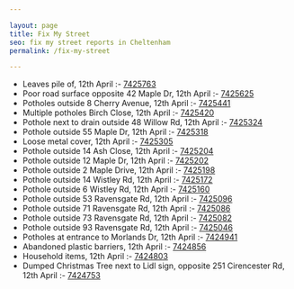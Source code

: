 ```yaml
---

layout: page
title: Fix My Street
seo: fix my street reports in Cheltenham
permalink: /fix-my-street

---
```


<!-- fix_marker starts -->

- Leaves pile of, 12th April :- [7425763](https://www.fixmystreet.com/report/7425763)
- Poor road surface opposite 42 Maple Dr, 12th April :- [7425625](https://www.fixmystreet.com/report/7425625)
- Potholes outside 8 Cherry Avenue, 12th April :- [7425441](https://www.fixmystreet.com/report/7425441)
- Multiple potholes Birch Close, 12th April :- [7425420](https://www.fixmystreet.com/report/7425420)
- Pothole next to drain outside 48 Willow Rd, 12th April :- [7425324](https://www.fixmystreet.com/report/7425324)
- Pothole outside 55 Maple Dr, 12th April :- [7425318](https://www.fixmystreet.com/report/7425318)
- Loose metal cover, 12th April :- [7425305](https://www.fixmystreet.com/report/7425305)
- Pothole outside 14 Ash Close, 12th April :- [7425204](https://www.fixmystreet.com/report/7425204)
- Pothole outside 12 Maple Dr, 12th April :- [7425202](https://www.fixmystreet.com/report/7425202)
- Pothole outside 2 Maple Drive, 12th April :- [7425198](https://www.fixmystreet.com/report/7425198)
- Pothole outside 14 Wistley Rd, 12th April :- [7425172](https://www.fixmystreet.com/report/7425172)
- Pothole outside 6 Wistley Rd, 12th April :- [7425160](https://www.fixmystreet.com/report/7425160)
- Pothole outside 53 Ravensgate Rd, 12th April :- [7425096](https://www.fixmystreet.com/report/7425096)
- Pothole outside 71 Ravensgate Rd, 12th April :- [7425086](https://www.fixmystreet.com/report/7425086)
- Pothole outside 73 Ravensgate Rd, 12th April :- [7425082](https://www.fixmystreet.com/report/7425082)
- Pothole outside 93 Ravensgate Rd, 12th April :- [7425046](https://www.fixmystreet.com/report/7425046)
- Potholes at entrance to Morlands Dr, 12th April :- [7424941](https://www.fixmystreet.com/report/7424941)
- Abandoned plastic barriers, 12th April :- [7424856](https://www.fixmystreet.com/report/7424856)
- Household items, 12th April :- [7424803](https://www.fixmystreet.com/report/7424803)
- Dumped Christmas Tree next to Lidl sign, opposite 251 Cirencester Rd, 12th April :- [7424753](https://www.fixmystreet.com/report/7424753)

<!-- fix_marker ends -->